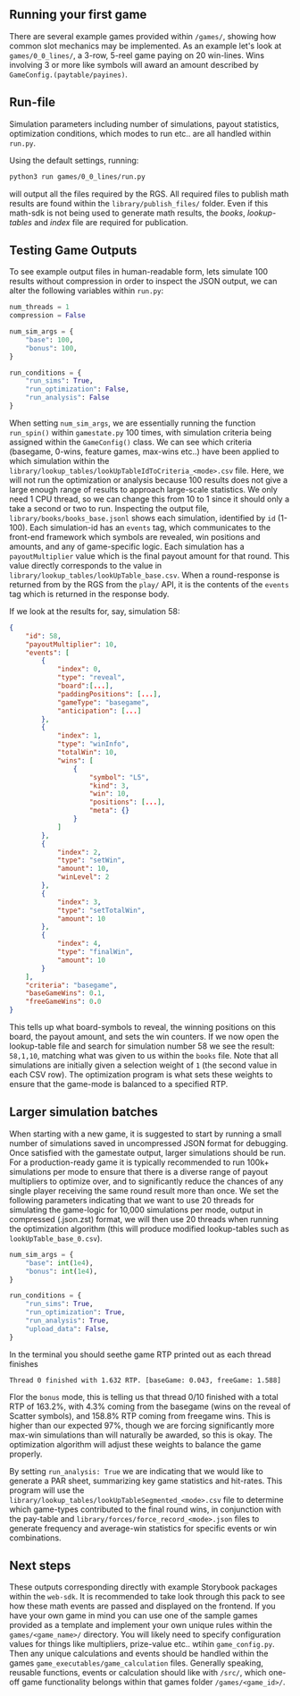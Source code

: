 ## Running your first game

There are several example games provided within `/games/`, showing how common slot mechanics may be implemented. As an example let's look at `games/0_0_lines/`, a 3-row, 5-reel game paying on 20 win-lines. Wins involving 3 or more like symbols will award an amount described by `GameConfig.(paytable/payines)`.


## Run-file

Simulation parameters including number of simulations, payout statistics, optimization conditions, which modes to run etc.. are all handled within `run.py`. 

Using the default settings, running:
```sh
python3 run games/0_0_lines/run.py 
```
will output all the files required by the RGS. All required files to publish math results are found within the `library/publish_files/` folder. Even if this math-sdk is not being used to generate math results, the *books*, *lookup-tables* and *index* file are required for publication. 


## Testing Game Outputs

To see example output files in human-readable form, lets simulate 100 results without compression in order to inspect the JSON output, we can alter the following variables within `run.py`:
```python
num_threads = 1
compression = False

num_sim_args = {
    "base": 100,
    "bonus": 100,
}

run_conditions = {
    "run_sims": True,
    "run_optimization": False,
    "run_analysis": False
}
```
When setting `num_sim_args`, we are essentially running the function `run_spin()` within `gamestate.py` 100 times, with simulation criteria being assigned within the `GameConfig()` class. We can see which criteria (basegame, 0-wins, feature games, max-wins etc..) have been applied to which simulation within the `library/lookup_tables/lookUpTableIdToCriteria_<mode>.csv` file. Here, we will not run the optimization or analysis because 100 results does not give a large enough range of results to approach large-scale statistics. We only need 1 CPU thread, so we can change this from 10 to 1 since it should only a take a second or two to run. Inspecting the output file, `library/books/books_base.jsonl` shows each simulation, identified by `id` (1-100). Each simulation-id has an `events` tag, which communicates to the front-end framework which symbols are revealed, win positions and amounts, and any of game-specific logic. Each simulation has a `payoutMultiplier` value which is the final payout amount for that round. This value directly corresponds to the value in `library/lookup_tables/lookUpTable_base.csv`. When a round-response is returned from by the RGS from the `play/` API, it is the contents of the `events` tag which is returned in the response body. 

If we look at the results for, say, simulation 58:
```json
{
    "id": 58,
    "payoutMultiplier": 10,
    "events": [
        {
            "index": 0,
            "type": "reveal",
            "board":[...],
            "paddingPositions": [...],
            "gameType": "basegame",
            "anticipation": [...]
        },
        {
            "index": 1,
            "type": "winInfo",
            "totalWin": 10,
            "wins": [
                {
                    "symbol": "L5",
                    "kind": 3,
                    "win": 10,
                    "positions": [...],
                    "meta": {}
                }
            ]
        },
        {
            "index": 2,
            "type": "setWin",
            "amount": 10,
            "winLevel": 2
        },
        {
            "index": 3,
            "type": "setTotalWin",
            "amount": 10
        },
        {
            "index": 4,
            "type": "finalWin",
            "amount": 10
        }
    ],
    "criteria": "basegame",
    "baseGameWins": 0.1,
    "freeGameWins": 0.0
}
```
This tells up what board-symbols to reveal, the winning positions on this board, the payout amount, and sets the win counters. If we now open the lookup-table file and search for simulation number 58 we see the result: `58,1,10`, matching what was given to us within the `books` file. Note that all simulations are initially given a selection weight of `1` (the second value in each CSV row). The optimization program is what sets these weights to ensure that the game-mode is balanced to a specified RTP.


## Larger simulation batches

When starting with a new game, it is suggested to start by running a small number of simulations saved in uncompressed JSON format for debugging. Once satisfied with the gamestate output, larger simulations should be run. For a production-ready game it is typically recommended to run 100k+ simulations per mode to ensure that there is a diverse range of payout multipliers to optimize over, and to significantly reduce the chances of any single player receiving the same round result more than once. We set the following parameters indicating that we want to use 20 threads for simulating the game-logic for 10,000 simulations per mode, output in compressed (.json.zst) format, we will then use 20 threads when running the optimization algorithm (this will produce modified lookup-tables such as `lookUpTable_base_0.csv`).

```python
num_sim_args = {
    "base": int(1e4),
    "bonus": int(1e4),
}

run_conditions = {
    "run_sims": True,
    "run_optimization": True,
    "run_analysis": True,
    "upload_data": False,
}
```

In the terminal you should seethe game RTP printed out as each thread finishes
```shell
Thread 0 finished with 1.632 RTP. [baseGame: 0.043, freeGame: 1.588]
```
Flor the `bonus` mode, this is telling us that thread 0/10 finished with a total RTP of 163.2%, with 4.3% coming from the basegame (wins on the reveal of Scatter symbols), and 158.8% RTP coming from freegame wins. This is higher than our expected 97%, though we are forcing significantly more max-win simulations than will naturally be awarded, so this is okay. The optimization algorithm will adjust these weights to balance the game properly.


By setting `run_analysis: True` we are indicating that we would like to generate a PAR sheet, summarizing key game statistics and hit-rates. This program will use the `library/lookup_tables/lookUpTableSegmented_<mode>.csv` file to determine which game-types contributed to the final round wins, in conjunction with the pay-table and `library/forces/force_record_<mode>.json` files to generate frequency and average-win statistics for specific events or win combinations.


## Next steps

These outputs corresponding directly with example Storybook packages within the `web-sdk`. It is recommended to take look through this pack to see how these math events are passed and displayed on the frontend.
If you have your own game in mind you can use one of the sample games provided as a template and implement your own unique rules within the `games/<game_name>/` directory. You will likely need to specify configuration values for things like multipliers, prize-value etc.. wtihin `game_config.py`. Then any unique calculations and events should be handled within the games `game_executables/game_calculation` files. Generally speaking, reusable functions, events or calculation should like with `/src/`, which one-off game functionality belongs within that games folder `/games/<game_id>/`.